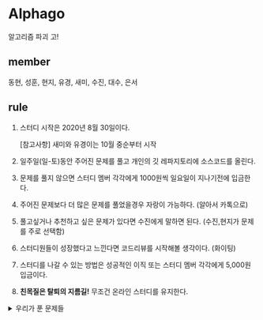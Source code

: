 # Alphago
알고리즘 파괴 고!

## member

동현, 성훈, 현지, 유경, 새미, 수진, 대수, 은서

## rule

1. 스터디 시작은 2020년 8월 30일이다.

    [참고사항] 새미와 유경이는 10월 중순부터 시작

2. 일주일(일-토)동안 주어진 문제를 풀고 개인의 깃 레파지토리에 소스코드를 올린다.
3. 문제를 풀지 않으면 스터디 멤버 각각에게 1000원씩 일요일이 지나기전에 입금한다.
4. 주어진 문제보다 더 많은 문제를 풀었을경우 자랑이 가능하다. (알아서 카톡으로)
5. 풀고싶거나 추천하고 싶은 문제가 있다면 수진에게 말하면 된다. (수진,현지가 문제를 주로 선택함)
6. 스터디원들이 성장했다고 느낀다면 코드리뷰를 시작해볼 생각이다. (화이팅)
7. 스터디를 나갈 수 있는 방법은 성공적인 이직 또는 스터디 멤버 각각에게 5,000원 입금이다.
8. **친목질은 탈퇴의 지름길!** 무조건 온라인 스터디를 유지한다.   



<details><summary>우리가 푼 문제들</summary>
<p>
1	Aug 30, 2020 → Sep 5, 2020	121. Best Time to Buy and Sell Stock	https://leetcode.com/problems/best-time-to-buy-and-sell-stock/   
2	Aug 30, 2020 → Sep 5, 2020	543. Diameter of Binary Tree	https://leetcode.com/problems/diameter-of-binary-tree/   
3	Sep 6, 2020 → Sep 12, 2020	기능개발	https://programmers.co.kr/learn/courses/30/lessons/42586   
4	Sep 6, 2020 → Sep 12, 2020	체육복	https://programmers.co.kr/learn/courses/30/lessons/42862   
5	Sep 13, 2020 → Sep 19, 2020	halloween-sale	https://www.hackerrank.com/challenges/halloween-sale/problem   
6	Sep 13, 2020 → Sep 19, 2020	strange-counter	https://www.hackerrank.com/challenges/strange-code/problem   
7	Sep 20, 2020 → Sep 26, 2020	104. Maximum Depth of Binary Tree	https://leetcode.com/problems/maximum-depth-of-binary-tree/   
8	Sep 20, 2020 → Sep 26, 2020	21. Merge Two Sorted Lists	https://leetcode.com/problems/merge-two-sorted-lists/   


</p>
</details>


